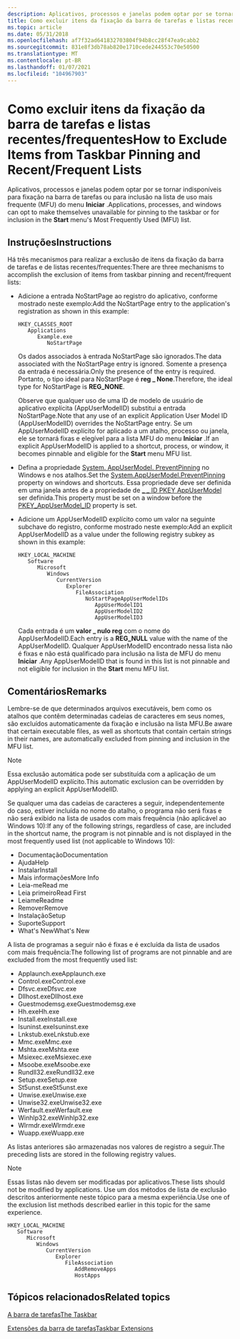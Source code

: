 ```yaml
---
description: Aplicativos, processos e janelas podem optar por se tornar indisponíveis para fixação na barra de tarefas ou para inclusão na lista de uso mais frequente (MFU) do menu iniciar.
title: Como excluir itens da fixação da barra de tarefas e listas recentes/frequentes
ms.topic: article
ms.date: 05/31/2018
ms.openlocfilehash: af7f32ad641832703804f94b8cc28f47ea9cabb2
ms.sourcegitcommit: 831e8f3db78ab820e1710cede244553c70e50500
ms.translationtype: MT
ms.contentlocale: pt-BR
ms.lasthandoff: 01/07/2021
ms.locfileid: "104967903"
---
```

# <a name="how-to-exclude-items-from-taskbar-pinning-and-recentfrequent-lists"></a><span data-ttu-id="1aaaf-103">Como excluir itens da fixação da barra de tarefas e listas recentes/frequentes</span><span class="sxs-lookup"><span data-stu-id="1aaaf-103">How to Exclude Items from Taskbar Pinning and Recent/Frequent Lists</span></span>

<span data-ttu-id="1aaaf-104">Aplicativos, processos e janelas podem optar por se tornar indisponíveis para fixação na barra de tarefas ou para inclusão na lista de uso mais frequente (MFU) do menu **Iniciar** .</span><span class="sxs-lookup"><span data-stu-id="1aaaf-104">Applications, processes, and windows can opt to make themselves unavailable for pinning to the taskbar or for inclusion in the **Start** menu's Most Frequently Used (MFU) list.</span></span>

## <a name="instructions"></a><span data-ttu-id="1aaaf-105">Instruções</span><span class="sxs-lookup"><span data-stu-id="1aaaf-105">Instructions</span></span>


<span data-ttu-id="1aaaf-106">Há três mecanismos para realizar a exclusão de itens da fixação da barra de tarefas e de listas recentes/frequentes:</span><span class="sxs-lookup"><span data-stu-id="1aaaf-106">There are three mechanisms to accomplish the exclusion of items from taskbar pinning and recent/frequent lists:</span></span>

-   <span data-ttu-id="1aaaf-107">Adicione a entrada NoStartPage ao registro do aplicativo, conforme mostrado neste exemplo:</span><span class="sxs-lookup"><span data-stu-id="1aaaf-107">Add the NoStartPage entry to the application's registration as shown in this example:</span></span>

    ```
    HKEY_CLASSES_ROOT
       Applications
          Example.exe
             NoStartPage
    ```

    <span data-ttu-id="1aaaf-108">Os dados associados à entrada NoStartPage são ignorados.</span><span class="sxs-lookup"><span data-stu-id="1aaaf-108">The data associated with the NoStartPage entry is ignored.</span></span> <span data-ttu-id="1aaaf-109">Somente a presença da entrada é necessária.</span><span class="sxs-lookup"><span data-stu-id="1aaaf-109">Only the presence of the entry is required.</span></span> <span data-ttu-id="1aaaf-110">Portanto, o tipo ideal para NoStartPage é **reg \_ None**.</span><span class="sxs-lookup"><span data-stu-id="1aaaf-110">Therefore, the ideal type for NoStartPage is **REG\_NONE**.</span></span>

    <span data-ttu-id="1aaaf-111">Observe que qualquer uso de uma ID de modelo de usuário de aplicativo explícita (AppUserModelID) substitui a entrada NoStartPage.</span><span class="sxs-lookup"><span data-stu-id="1aaaf-111">Note that any use of an explicit Application User Model ID (AppUserModelID) overrides the NoStartPage entry.</span></span> <span data-ttu-id="1aaaf-112">Se um AppUserModelID explícito for aplicado a um atalho, processo ou janela, ele se tornará fixas e elegível para a lista MFU do menu **Iniciar** .</span><span class="sxs-lookup"><span data-stu-id="1aaaf-112">If an explicit AppUserModelID is applied to a shortcut, process, or window, it becomes pinnable and eligible for the **Start** menu MFU list.</span></span>

-   <span data-ttu-id="1aaaf-113">Defina a propriedade [System. AppUserModel. PreventPinning](../properties/props-system-appusermodel-preventpinning.md) no Windows e nos atalhos.</span><span class="sxs-lookup"><span data-stu-id="1aaaf-113">Set the [System.AppUserModel.PreventPinning](../properties/props-system-appusermodel-preventpinning.md) property on windows and shortcuts.</span></span> <span data-ttu-id="1aaaf-114">Essa propriedade deve ser definida em uma janela antes de a propriedade de [ \_ \_ ID PKEY AppUserModel](../properties/props-system-appusermodel-id.md) ser definida.</span><span class="sxs-lookup"><span data-stu-id="1aaaf-114">This property must be set on a window before the [PKEY\_AppUserModel\_ID](../properties/props-system-appusermodel-id.md) property is set.</span></span>
-   <span data-ttu-id="1aaaf-115">Adicione um AppUserModelID explícito como um valor na seguinte subchave do registro, conforme mostrado neste exemplo:</span><span class="sxs-lookup"><span data-stu-id="1aaaf-115">Add an explicit AppUserModelID as a value under the following registry subkey as shown in this example:</span></span>

    ```
    HKEY_LOCAL_MACHINE
       Software
          Microsoft
             Windows
                CurrentVersion
                   Explorer
                      FileAssociation
                         NoStartPageAppUserModelIDs
                            AppUserModelID1
                            AppUserModelID2
                            AppUserModelID3
    ```

    <span data-ttu-id="1aaaf-116">Cada entrada é um **valor \_ nulo reg** com o nome do AppUserModelID.</span><span class="sxs-lookup"><span data-stu-id="1aaaf-116">Each entry is a **REG\_NULL** value with the name of the AppUserModelID.</span></span> <span data-ttu-id="1aaaf-117">Qualquer AppUserModelID encontrado nessa lista não é fixas e não está qualificado para inclusão na lista de MFU do menu **Iniciar** .</span><span class="sxs-lookup"><span data-stu-id="1aaaf-117">Any AppUserModelID that is found in this list is not pinnable and not eligible for inclusion in the **Start** menu MFU list.</span></span>

## <a name="remarks"></a><span data-ttu-id="1aaaf-118">Comentários</span><span class="sxs-lookup"><span data-stu-id="1aaaf-118">Remarks</span></span>

<span data-ttu-id="1aaaf-119">Lembre-se de que determinados arquivos executáveis, bem como os atalhos que contêm determinadas cadeias de caracteres em seus nomes, são excluídos automaticamente da fixação e inclusão na lista MFU.</span><span class="sxs-lookup"><span data-stu-id="1aaaf-119">Be aware that certain executable files, as well as shortcuts that contain certain strings in their names, are automatically excluded from pinning and inclusion in the MFU list.</span></span>

> [!Note]  
> <span data-ttu-id="1aaaf-120">Essa exclusão automática pode ser substituída com a aplicação de um AppUserModelID explícito.</span><span class="sxs-lookup"><span data-stu-id="1aaaf-120">This automatic exclusion can be overridden by applying an explicit AppUserModelID.</span></span>

 

<span data-ttu-id="1aaaf-121">Se qualquer uma das cadeias de caracteres a seguir, independentemente do caso, estiver incluída no nome do atalho, o programa não será fixas e não será exibido na lista de usados com mais frequência (não aplicável ao Windows 10):</span><span class="sxs-lookup"><span data-stu-id="1aaaf-121">If any of the following strings, regardless of case, are included in the shortcut name, the program is not pinnable and is not displayed in the most frequently used list (not applicable to Windows 10):</span></span>

-   <span data-ttu-id="1aaaf-122">Documentação</span><span class="sxs-lookup"><span data-stu-id="1aaaf-122">Documentation</span></span>
-   <span data-ttu-id="1aaaf-123">Ajuda</span><span class="sxs-lookup"><span data-stu-id="1aaaf-123">Help</span></span>
-   <span data-ttu-id="1aaaf-124">Instalar</span><span class="sxs-lookup"><span data-stu-id="1aaaf-124">Install</span></span>
-   <span data-ttu-id="1aaaf-125">Mais informações</span><span class="sxs-lookup"><span data-stu-id="1aaaf-125">More Info</span></span>
-   <span data-ttu-id="1aaaf-126">Leia-me</span><span class="sxs-lookup"><span data-stu-id="1aaaf-126">Read me</span></span>
-   <span data-ttu-id="1aaaf-127">Leia primeiro</span><span class="sxs-lookup"><span data-stu-id="1aaaf-127">Read First</span></span>
-   <span data-ttu-id="1aaaf-128">Leiame</span><span class="sxs-lookup"><span data-stu-id="1aaaf-128">Readme</span></span>
-   <span data-ttu-id="1aaaf-129">Remover</span><span class="sxs-lookup"><span data-stu-id="1aaaf-129">Remove</span></span>
-   <span data-ttu-id="1aaaf-130">Instalação</span><span class="sxs-lookup"><span data-stu-id="1aaaf-130">Setup</span></span>
-   <span data-ttu-id="1aaaf-131">Suporte</span><span class="sxs-lookup"><span data-stu-id="1aaaf-131">Support</span></span>
-   <span data-ttu-id="1aaaf-132">What's New</span><span class="sxs-lookup"><span data-stu-id="1aaaf-132">What's New</span></span>

<span data-ttu-id="1aaaf-133">A lista de programas a seguir não é fixas e é excluída da lista de usados com mais frequência:</span><span class="sxs-lookup"><span data-stu-id="1aaaf-133">The following list of programs are not pinnable and are excluded from the most frequently used list:</span></span>

-   <span data-ttu-id="1aaaf-134">Applaunch.exe</span><span class="sxs-lookup"><span data-stu-id="1aaaf-134">Applaunch.exe</span></span>
-   <span data-ttu-id="1aaaf-135">Control.exe</span><span class="sxs-lookup"><span data-stu-id="1aaaf-135">Control.exe</span></span>
-   <span data-ttu-id="1aaaf-136">Dfsvc.exe</span><span class="sxs-lookup"><span data-stu-id="1aaaf-136">Dfsvc.exe</span></span>
-   <span data-ttu-id="1aaaf-137">Dllhost.exe</span><span class="sxs-lookup"><span data-stu-id="1aaaf-137">Dllhost.exe</span></span>
-   <span data-ttu-id="1aaaf-138">Guestmodemsg.exe</span><span class="sxs-lookup"><span data-stu-id="1aaaf-138">Guestmodemsg.exe</span></span>
-   <span data-ttu-id="1aaaf-139">Hh.exe</span><span class="sxs-lookup"><span data-stu-id="1aaaf-139">Hh.exe</span></span>
-   <span data-ttu-id="1aaaf-140">Install.exe</span><span class="sxs-lookup"><span data-stu-id="1aaaf-140">Install.exe</span></span>
-   <span data-ttu-id="1aaaf-141">Isuninst.exe</span><span class="sxs-lookup"><span data-stu-id="1aaaf-141">Isuninst.exe</span></span>
-   <span data-ttu-id="1aaaf-142">Lnkstub.exe</span><span class="sxs-lookup"><span data-stu-id="1aaaf-142">Lnkstub.exe</span></span>
-   <span data-ttu-id="1aaaf-143">Mmc.exe</span><span class="sxs-lookup"><span data-stu-id="1aaaf-143">Mmc.exe</span></span>
-   <span data-ttu-id="1aaaf-144">Mshta.exe</span><span class="sxs-lookup"><span data-stu-id="1aaaf-144">Mshta.exe</span></span>
-   <span data-ttu-id="1aaaf-145">Msiexec.exe</span><span class="sxs-lookup"><span data-stu-id="1aaaf-145">Msiexec.exe</span></span>
-   <span data-ttu-id="1aaaf-146">Msoobe.exe</span><span class="sxs-lookup"><span data-stu-id="1aaaf-146">Msoobe.exe</span></span>
-   <span data-ttu-id="1aaaf-147">Rundll32.exe</span><span class="sxs-lookup"><span data-stu-id="1aaaf-147">Rundll32.exe</span></span>
-   <span data-ttu-id="1aaaf-148">Setup.exe</span><span class="sxs-lookup"><span data-stu-id="1aaaf-148">Setup.exe</span></span>
-   <span data-ttu-id="1aaaf-149">St5unst.exe</span><span class="sxs-lookup"><span data-stu-id="1aaaf-149">St5unst.exe</span></span>
-   <span data-ttu-id="1aaaf-150">Unwise.exe</span><span class="sxs-lookup"><span data-stu-id="1aaaf-150">Unwise.exe</span></span>
-   <span data-ttu-id="1aaaf-151">Unwise32.exe</span><span class="sxs-lookup"><span data-stu-id="1aaaf-151">Unwise32.exe</span></span>
-   <span data-ttu-id="1aaaf-152">Werfault.exe</span><span class="sxs-lookup"><span data-stu-id="1aaaf-152">Werfault.exe</span></span>
-   <span data-ttu-id="1aaaf-153">Winhlp32.exe</span><span class="sxs-lookup"><span data-stu-id="1aaaf-153">Winhlp32.exe</span></span>
-   <span data-ttu-id="1aaaf-154">Wlrmdr.exe</span><span class="sxs-lookup"><span data-stu-id="1aaaf-154">Wlrmdr.exe</span></span>
-   <span data-ttu-id="1aaaf-155">Wuapp.exe</span><span class="sxs-lookup"><span data-stu-id="1aaaf-155">Wuapp.exe</span></span>

<span data-ttu-id="1aaaf-156">As listas anteriores são armazenadas nos valores de registro a seguir.</span><span class="sxs-lookup"><span data-stu-id="1aaaf-156">The preceding lists are stored in the following registry values.</span></span>

> [!Note]  
> <span data-ttu-id="1aaaf-157">Essas listas não devem ser modificadas por aplicativos.</span><span class="sxs-lookup"><span data-stu-id="1aaaf-157">These lists should not be modified by applications.</span></span> <span data-ttu-id="1aaaf-158">Use um dos métodos de lista de exclusão descritos anteriormente neste tópico para a mesma experiência.</span><span class="sxs-lookup"><span data-stu-id="1aaaf-158">Use one of the exclusion list methods described earlier in this topic for the same experience.</span></span>

 

```
HKEY_LOCAL_MACHINE
   Software
      Microsoft
         Windows
            CurrentVersion
               Explorer
                  FileAssociation
                     AddRemoveApps
                     HostApps
```

## <a name="related-topics"></a><span data-ttu-id="1aaaf-159">Tópicos relacionados</span><span class="sxs-lookup"><span data-stu-id="1aaaf-159">Related topics</span></span>

<dl> <dt>

[<span data-ttu-id="1aaaf-160">A barra de tarefas</span><span class="sxs-lookup"><span data-stu-id="1aaaf-160">The Taskbar</span></span>](taskbar.md)
</dt> <dt>

[<span data-ttu-id="1aaaf-161">Extensões da barra de tarefas</span><span class="sxs-lookup"><span data-stu-id="1aaaf-161">Taskbar Extensions</span></span>](taskbar-extensions.md)
</dt> </dl>

 

 
